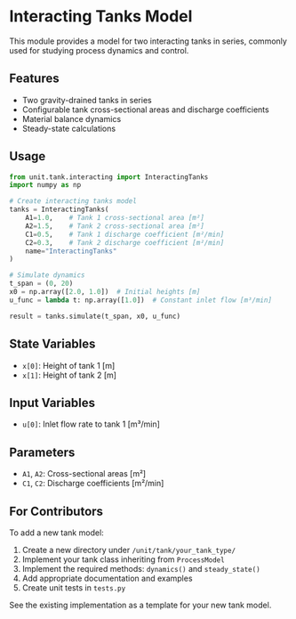 # Interacting Tanks Model

This module provides a model for two interacting tanks in series, commonly used for studying process dynamics and control.

## Features

- Two gravity-drained tanks in series
- Configurable tank cross-sectional areas and discharge coefficients
- Material balance dynamics
- Steady-state calculations

## Usage

```python
from unit.tank.interacting import InteractingTanks
import numpy as np

# Create interacting tanks model
tanks = InteractingTanks(
    A1=1.0,    # Tank 1 cross-sectional area [m²]
    A2=1.5,    # Tank 2 cross-sectional area [m²]
    C1=0.5,    # Tank 1 discharge coefficient [m²/min]
    C2=0.3,    # Tank 2 discharge coefficient [m²/min]
    name="InteractingTanks"
)

# Simulate dynamics
t_span = (0, 20)
x0 = np.array([2.0, 1.0])  # Initial heights [m]
u_func = lambda t: np.array([1.0])  # Constant inlet flow [m³/min]

result = tanks.simulate(t_span, x0, u_func)
```

## State Variables

- `x[0]`: Height of tank 1 [m]
- `x[1]`: Height of tank 2 [m]

## Input Variables

- `u[0]`: Inlet flow rate to tank 1 [m³/min]

## Parameters

- `A1`, `A2`: Cross-sectional areas [m²]
- `C1`, `C2`: Discharge coefficients [m²/min]

## For Contributors

To add a new tank model:

1. Create a new directory under `/unit/tank/your_tank_type/`
2. Implement your tank class inheriting from `ProcessModel`
3. Implement the required methods: `dynamics()` and `steady_state()`
4. Add appropriate documentation and examples
5. Create unit tests in `tests.py`

See the existing implementation as a template for your new tank model.
